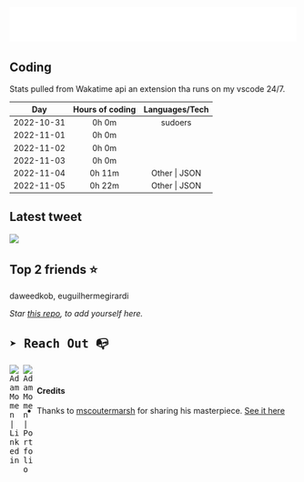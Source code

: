
![test image size](/assets/welcome_message.gif)

## Coding
Stats pulled from Wakatime api an extension tha runs on my vscode 24/7.

|Day|Hours of coding|Languages/Tech|
|:-:|:-:|:-:|
|2022-10-31|0h 0m|sudoers|
|2022-11-01|0h 0m||
|2022-11-02|0h 0m||
|2022-11-03|0h 0m||
|2022-11-04|0h 11m|Other &#124; JSON|
|2022-11-05|0h 22m|Other &#124; JSON|

## Latest tweet
[<img src="<tweet-image-url>" width="400">](<tweet-url>)

## Top 2 friends ⭐️
daweedkob, euguilhermegirardi

*Star [this repo](https://github.com/AdamMomen/AdamMomen), to add yourself here.*


<samp>

## ➤ Reach Out :mailbox_with_no_mail:

>
  <a href="https://www.linkedin.com/in/adam-momen-99596275/">
     <img align="left" alt="Adam Momen | Linkedin" width="24px" src="./assets/Linkedin.svg" />
   </a>

   <a href="https://adammomen.com/">
     <img align="left" alt="Adam Momen | Portfolio" width="24px" src="./assets/web.svg" />
   </a>

</samp>

<br>

#### Credits
* Thanks to [mscoutermarsh](https://github.com/mscoutermarsh) for sharing his masterpiece. [See it here](https://github.com/mscoutermarsh/mscoutermarsh)